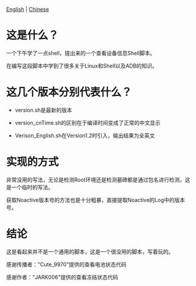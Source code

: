 [English](/Docs/README_English.md)   |   [Chinese](README.md)

# 这是什么？

一个下午学了一点shell，搓出来的一个查看设备信息Shell脚本。

在编写这段脚本中学到了很多关于Linux和Shell以及ADB的知识。

# 这几个版本分别代表什么？
- version.sh是最新的版本

- version_cnTime.sh的区别在于编译时间变成了正常的中文显示

- Verison_English.sh在Version1.2时引入，输出结果为全英文

# 实现的方式
非常没用的写法，无论是检测Root环境还是检测墓碑都是通过包名进行检测，这是一个临时的写法。

获取Noactive版本号的方法也是十分粗暴，直接提取Noactive的Log中的版本号。
# 结论
这是看起来并不是一个通用的脚本，这是一个很没用的脚本，写着玩的。

感谢传播者："Cute_9970"提供的查看电池状态代码

感谢作者："JARK006"提供的查看冻结状态代码